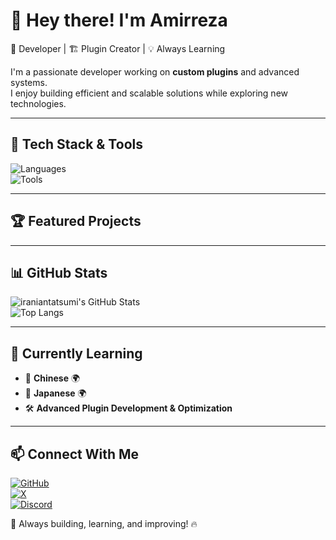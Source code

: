 # 👋 Hey there! I'm Amirreza

🚀 Developer | 🏗️ Plugin Creator | 💡 Always Learning  

I'm a passionate developer working on **custom plugins** and advanced systems.  
I enjoy building efficient and scalable solutions while exploring new technologies.  

---

## 🔧 Tech Stack & Tools  
![Languages](https://skillicons.dev/icons?i=php,js,ts,python,html,css&theme=dark)  
![Tools](https://skillicons.dev/icons?i=sublime,phpstorm,git,github,vscode&theme=dark)  

---

## 🏆 Featured Projects  


---

## 📊 GitHub Stats  
![iraniantatsumi's GitHub Stats](https://github-readme-stats.vercel.app/api?username=iraniantatsumi&show_icons=true&theme=tokyonight)  
![Top Langs](https://github-readme-stats.vercel.app/api/top-langs/?username=iraniantatsumi&layout=compact&theme=tokyonight)  

---

## 🎯 Currently Learning  
- 📘 **Chinese** 🌍
- 📘 **Japanese** 🌍  
- 🛠️ **Advanced Plugin Development & Optimization**  

---

## 📫 Connect With Me  
[![GitHub](https://img.shields.io/badge/-GitHub-181717?style=flat&logo=github)](https://github.com/iraniantatsumi)  
[![X](https://img.shields.io/badge/-X-000000?style=flat&logo=x&logoColor=white)](https://x.com/iraniantatsumi)  
[![Discord](https://img.shields.io/badge/-Discord-5865F2?style=flat&logo=discord&logoColor=white)](https://discord.gg/r9nhwUnB)  

🚀 Always building, learning, and improving! 🔥  
